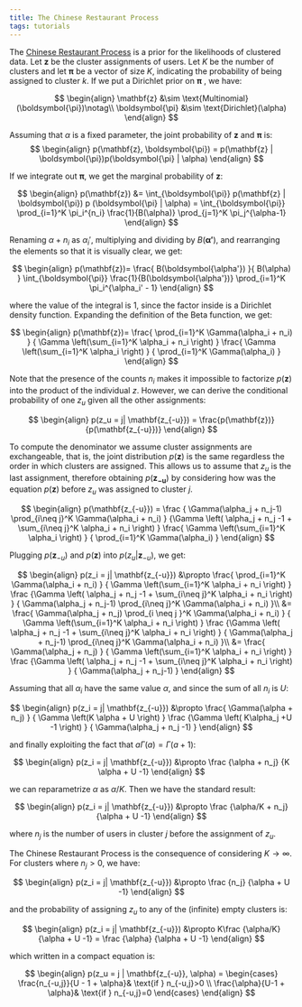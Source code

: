 ```yaml
---
title: The Chinese Restaurant Process
tags: tutorials
---
```


The [Chinese Restaurant Process][] is a prior for the likelihoods of clustered data. Let $\mathbf{z}$ be the cluster assignments of users. Let  $K$ be the number of clusters and let $\boldsymbol{\pi}$ be a vector of size $K$, indicating the probability of being assigned to cluster $k$. If we put a Dirichlet prior on $\boldsymbol{\pi}$ , we have:

$$
\begin{align}
\mathbf{z} &\sim \text{Multinomial}(\boldsymbol{\pi})\notag\\
\boldsymbol{\pi} &\sim \text{Dirichlet}(\alpha)
\end{align}
$$

Assuming that $\alpha$ is a fixed parameter, the joint probability of $\mathbf{z}$ and $\boldsymbol{\pi}$ is:
$$
\begin{align}
p(\mathbf{z}, \boldsymbol{\pi}) = 
p(\mathbf{z} | \boldsymbol{\pi})p(\boldsymbol{\pi} | \alpha)
\end{align}
$$

If we integrate out $\mathbf{\pi}$, we get the marginal probability of $\mathbf{z}$:

$$
\begin{align}
p(\mathbf{z}) &=
\int_{\boldsymbol{\pi}} 
   p(\mathbf{z} | \boldsymbol{\pi}) 
   p (\boldsymbol{\pi} | \alpha) =
\int_{\boldsymbol{\pi}} 
   \prod_{i=1}^K \pi_i^{n_i} 
   \frac{1}{B(\alpha)}
   \prod_{j=1}^K \pi_j^{\alpha-1}
\end{align}
$$

Renaming $\alpha+n_i$ as $\alpha_i'$, multiplying and dividing by $B(\boldsymbol{\alpha'})$, and rearranging the elements so that it is visually clear, we get:

$$
\begin{align}
p(\mathbf{z})=
\frac{
B(\boldsymbol{\alpha'})
}{
B(\alpha)
}
\int_{\boldsymbol{\pi}}  
   \frac{1}{B(\boldsymbol{\alpha'})}
   \prod_{i=1}^K \pi_i^{\alpha_i' - 1}
\end{align}
$$

where the value of the integral is 1, since the factor inside is a Dirichlet density function. Expanding the definition of the Beta function, we get:

$$
\begin{align}
p(\mathbf{z})=
\frac{
\prod_{i=1}^K \Gamma(\alpha_i + n_i)
}
{
\Gamma \left(\sum_{i=1}^K \alpha_i + n_i \right)
}
\frac{
\Gamma \left(\sum_{i=1}^K \alpha_i \right)
}
{
\prod_{i=1}^K \Gamma(\alpha_i)
}
\end{align}
$$

Note that the presence of the counts $n_i$ makes it impossible to factorize $p(\mathbf{z})$ into the product of the individual $z$. However, we can derive the conditional probability of one $z_u$ given all the other assignments:

$$
\begin{align}
p(z_u = j| \mathbf{z_{-u}}) =
\frac{p(\mathbf{z})}
{p(\mathbf{z_{-u}})}
\end{align}
$$

To compute the denominator we assume cluster assignments are exchangeable, that is, the joint distribution $p(\mathbf{z})$ is the same regardless the order in which clusters are assigned. This allows us to assume that $z_u$ is the last assignment, therefore obtaining $p(\mathbf{z_{-u}})$ by considering how was the equation $p(\mathbf{z})$ before $z_u$ was assigned to cluster $j$. 

$$
\begin{align}
p(\mathbf{z_{-u}}) = 
\frac
{
\Gamma(\alpha_j + n_j-1)
\prod_{i\neq j}^K \Gamma(\alpha_i + n_i)
}
{\Gamma
\left(
\alpha_j + n_j -1 + \sum_{i\neq j}^K \alpha_i + n_i 
\right)
}
\frac{
\Gamma \left(\sum_{i=1}^K \alpha_i \right)
}
{
\prod_{i=1}^K \Gamma(\alpha_i)
}
\end{align}
$$

Plugging $p(\mathbf{z}_{-u})$ and $p(\mathbf{z})$ into $p(z_u | \mathbf{z}_{-u})$, we get:

$$
\begin{align}
p(z_i = j| \mathbf{z_{-u}}) 
&\propto
\frac{
\prod_{i=1}^K \Gamma(\alpha_i + n_i)
}
{
\Gamma \left(\sum_{i=1}^K \alpha_i + n_i \right)
}
\frac
{\Gamma
\left(
\alpha_j + n_j -1 + \sum_{i\neq j}^K \alpha_i + n_i 
\right)
}
{
\Gamma(\alpha_j + n_j-1)
\prod_{i\neq j}^K \Gamma(\alpha_i + n_i)
}\\
&=
\frac{
\Gamma(\alpha_j + n_j)
\prod_{i \neq j }^K \Gamma(\alpha_i + n_i)
}
{
\Gamma \left(\sum_{i=1}^K \alpha_i + n_i \right)
}
\frac
{\Gamma
\left(
\alpha_j + n_j -1 + \sum_{i\neq j}^K \alpha_i + n_i 
\right)
}
{
\Gamma(\alpha_j + n_j-1)
\prod_{i\neq j}^K \Gamma(\alpha_i + n_i)
}\\
&=
\frac{
\Gamma(\alpha_j + n_j)
}
{
\Gamma \left(\sum_{i=1}^K \alpha_i + n_i \right)
}
\frac
{\Gamma
\left(
\alpha_j + n_j -1 + \sum_{i\neq j}^K \alpha_i + n_i 
\right)
}
{
\Gamma(\alpha_j + n_j-1)
}
\end{align}
$$

Assuming that all $\alpha_i$ have the same value $\alpha$, and since the sum of all $n_i$ is $U$:

$$
\begin{align}
p(z_i = j| \mathbf{z_{-u}}) 
&\propto
\frac{
\Gamma(\alpha + n_j)
}
{
\Gamma \left(K \alpha + U \right)
}
\frac
{\Gamma
\left(
K\alpha_j +U -1
\right)
}
{
\Gamma(\alpha_j + n_j -1)
}
\end{align}
$$

and finally exploiting the fact that $a \Gamma(a) = \Gamma(a+1)$:

$$
\begin{align}
p(z_i = j| \mathbf{z_{-u}}) 
&\propto
\frac
{\alpha + n_j}
{K \alpha + U -1}
\end{align}
$$

we can reparametrize $\alpha$ as $\alpha/K$. Then we have the standard result:

$$
\begin{align}
p(z_i = j| \mathbf{z_{-u}}) 
&\propto
\frac
{\alpha/K + n_j}
{\alpha + U -1}
\end{align}
$$

where $n_j$ is the number of users in cluster $j$ before the assignment of $z_u$.

The Chinese Restaurant Process is the consequence of considering $K \rightarrow \infty$. For clusters where $n_j>0$, we have:

$$
\begin{align}
p(z_i = j| \mathbf{z_{-u}}) 
&\propto
\frac
{n_j}
{\alpha + U -1}
\end{align}
$$

and the probability of assigning $z_u$ to any of the (infinite) empty clusters is: 

$$
\begin{align}
p(z_i = j| \mathbf{z_{-u}}) 
&\propto
K\frac
{\alpha/K}
{\alpha + U -1} = 
\frac
{\alpha}
{\alpha + U -1} 
\end{align}
$$

which written in a compact equation is:

$$
\begin{align}
p(z_u = j | \mathbf{z_{-u}}, \alpha) = 
\begin{cases}
\frac{n_{-u,j}}{U - 1 + \alpha}& \text{if } n_{-u,j}>0 \\
\frac{\alpha}{U-1 + \alpha}& \text{if } n_{-u,j}=0
\end{cases}
\end{align}
$$



[Chinese Restaurant Process]: http://en.wikipedia.org/wiki/Chinese_restaurant_process
